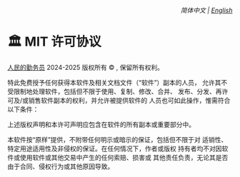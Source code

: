 <div align="right">
    <h6>
        <picture>
            <source type="image/svg+xml" media="(prefers-color-scheme: dark)" srcset="https://assets.aiwebextensions.com/images/icons/earth/white/icon32.svg">
            <img height=14 src="https://assets.aiwebextensions.com/images/icons/earth/black/icon32.svg">
        </picture>
        &nbsp;简体中文 |
        <a href="docs/en/LICENSE.md">English</a>
    </h6>
</div>

# 🏛️ MIT 许可协议

[人民的勤务员](https://github.com/ChinaGodMan) 2024-2025 版权所有 © , 保留所有权利。

特此免费授予任何获得本软件及相关文档文件（“软件”）副本的人员，
允许其不受限制地处理软件，包括但不限于使用、复制、修改、合并、
发布、分发、再许可及/或销售软件副本的权利，并允许被提供软件的
人员也可如此操作，惟需符合以下条件：

上述版权声明和本许可声明应包含在软件的所有副本或重要部分中。

本软件按“原样”提供，不附带任何明示或暗示的保证，包括但不限于对
适销性、特定用途适用性及非侵权的保证。在任何情况下，作者或版权
持有者均不对因软件或使用软件或其他交易中产生的任何索赔、损害或
其他责任负责，无论其是否由于合同、侵权行为或其他原因导致。
